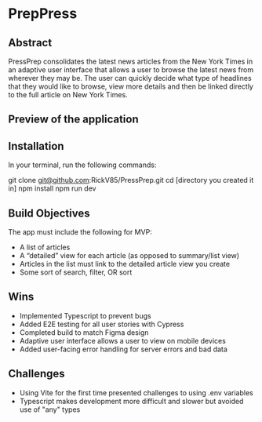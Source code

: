 # PrepPress

## Abstract

PressPrep consolidates the latest news articles from the New York Times in
an adaptive user interface that allows a user to browse the latest news
from wherever they may be. The user can quickly decide what type of
headlines that they would like to browse, view more details and then
be linked directly to the full article on New York Times.

## Preview of the application



## Installation

In your terminal, run the following commands:

git clone git@github.com:RickV85/PressPrep.git
cd [directory you created it in]
npm install
npm run dev

## Build Objectives

The app must include the following for MVP:

- A list of articles
- A “detailed” view for each article (as opposed to summary/list view)
- Articles in the list must link to the detailed article view you create
- Some sort of search, filter, OR sort

## Wins

- Implemented Typescript to prevent bugs
- Added E2E testing for all user stories with Cypress
- Completed build to match Figma design
- Adaptive user interface allows a user to view on mobile devices
- Added user-facing error handling for server errors and bad data

## Challenges

- Using Vite for the first time presented challenges to using .env variables
- Typescript makes development more difficult and slower but avoided use of "any" types
